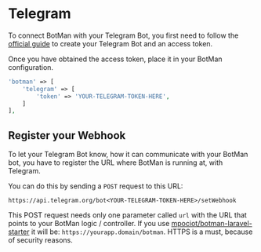 # Telegram

To connect BotMan with your Telegram Bot, you first need to follow the [official guide](https://core.telegram.org/bots#3-how-do-i-create-a-bot) to create your Telegram Bot and an access token.

Once you have obtained the access token, place it in your BotMan configuration.

```php
'botman' => [
    'telegram' => [
    	'token' => 'YOUR-TELEGRAM-TOKEN-HERE',
    ]
],
```

## Register your Webhook

To let your Telegram Bot know, how it can communicate with your BotMan bot, you have to register the URL where BotMan is running at,
with Telegram.

You can do this by sending a `POST` request to this URL:

`https://api.telegram.org/bot<YOUR-TELEGRAM-TOKEN-HERE>/setWebhook`

This POST request needs only one parameter called `url` with the URL that points to your BotMan logic / controller.
If you use [mpociot/botman-laravel-starter](https://github.com/mpociot/botman-laravel-starter) it will be:
`https://yourapp.domain/botman`. HTTPS is a must, because of security reasons.
